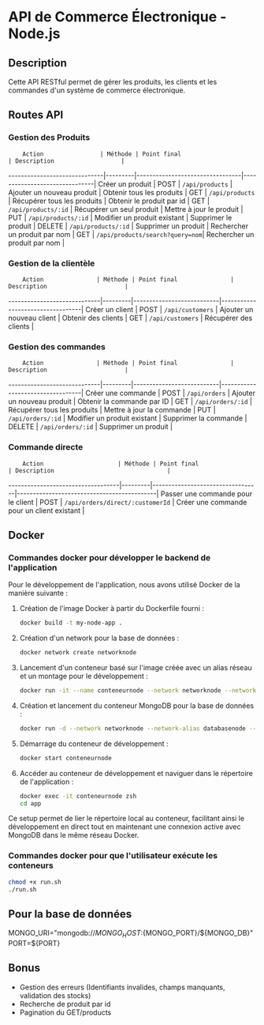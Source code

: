 # API de Commerce Électronique - Node.js

## Description
Cette API RESTful permet de gérer les produits, les clients et les commandes d'un système de commerce électronique.

## Routes API

### Gestion des Produits

        Action                | Méthode | Point final                     | Description                   |
------------------------------|---------|---------------------------------|-------------------------------|
Créer un produit              | POST    | `/api/products`                 | Ajouter un nouveau produit    |
Obtenir tous les produits     | GET     | `/api/products`                 | Récupérer tous les produits   |
Obtenir le produit par id     | GET     | `/api/products/:id`             | Récupérer un seul produit     |
Mettre à jour le produit      | PUT     | `/api/products/:id`             | Modifier un produit existant  |
Supprimer le produit          | DELETE  | `/api/products/:id`             | Supprimer un produit          |
Rechercher un produit par nom | GET     | `/api/products/search?query=nom`| Rechercher un produit par nom |



### Gestion de la clientèle

        Action               | Méthode | Point final               | Description                      |
-----------------------------|---------|---------------------------|----------------------------------|
Créer un client              | POST    | `/api/customers`          | Ajouter un nouveau client        |
Obtenir des clients          | GET     | `/api/customers`          | Récupérer des clients            |

### Gestion des commandes 

        Action               | Méthode | Point final               | Description                      |
-----------------------------|---------|---------------------------|----------------------------------|
Créer une commande           | POST    | `/api/orders`             | Ajouter un nouveau produit       |
Obtenir la commande par ID   | GET     | `/api/orders/:id`         | Récupérer tous les produits      |
Mettre à jour la commande    | PUT     | `/api/orders/:id`         | Modifier un produit existant     |
Supprimer la commande        | DELETE  | `/api/orders/:id`         | Supprimer un produit             |

### Commande directe

        Action                     | Méthode | Point final                      | Description                                |
-----------------------------------|---------|----------------------------------|--------------------------------------------|
Passer une commande pour le client | POST    | `/api/orders/direct/:customerId` | Créer une commande pour un client existant |

## Docker
### Commandes docker pour développer le backend de l'application
Pour le développement de l'application, nous avons utilisé Docker de la manière suivante :

1. Création de l'image Docker à partir du Dockerfile fourni :
    ```bash
    docker build -t my-node-app .
    ```

2. Création d'un network pour la base de données :
    ```bash
    docker network create networknode
    ```

3. Lancement d'un conteneur basé sur l'image créée avec un alias réseau et un montage pour le développement :
    ```bash
    docker run -it --name conteneurnode --network networknode --network-alias conteneurnode -p 5201:5000 --mount type=bind,src=$(pwd),target=/app my-node-app zsh
    ```
4. Création et lancement du conteneur MongoDB pour la base de données :
    ```bash
    docker run -d --network networknode --network-alias databasenode --name databasenode mongo:latest
    ```

5. Démarrage du conteneur de développement :
    ```bash
    docker start conteneurnode
    ```
6. Accéder au conteneur de développement et naviguer dans le répertoire de l'application :
    ```bash
    docker exec -it conteneurnode zsh
    cd app
    ```

Ce setup permet de lier le répertoire local au conteneur, facilitant ainsi le développement en direct tout en maintenant une connexion active avec MongoDB dans le même réseau Docker.

### Commandes docker pour que l'utilisateur exécute les conteneurs

```bash
chmod +x run.sh
./run.sh
```

## Pour la base de données 

MONGO_URI="mongodb://${MONGO_HOST}:${MONGO_PORT}/${MONGO_DB}"
PORT=${PORT}

## Bonus

- Gestion des erreurs (Identifiants invalides, champs manquants, validation des stocks)
- Recherche de produit par id
- Pagination du GET/products
